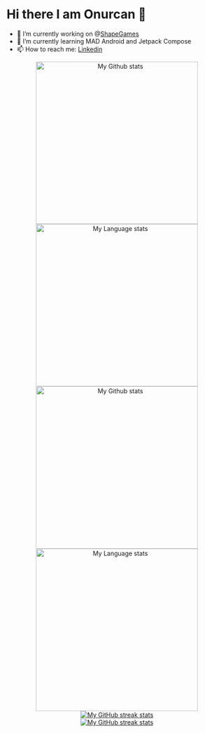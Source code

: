 # Hi there I am Onurcan 👋

- 🔭 I’m currently working on @[ShapeGames](https://www.shapegames.com/)
- 🌱 I’m currently learning MAD Android and Jetpack Compose
- 📫 How to reach me: [Linkedin](https://www.linkedin.com/in/onurcan-keskin-andev97/)

<div align="center"> 
  <a href="https://github.com/onurcan-keskin#gh-light-mode-only">
    <img
      src="https://github-readme-stats-steel-omega.vercel.app/api?username=onurcan-keskin&show_icons=true&include_all_commits=true&hide_border=true&number_format=long&rank_icon=percentile&show=reviews,discussions_started,discussions_answered,prs_merged,prs_merged_percentage#gh-light-mode-only"
      alt="My Github stats"
      height="370"
    />
  </a>
  <a href="https://github.com/onurcan-keskin#gh-light-mode-only">
    <img
      src="https://github-readme-stats-steel-omega.vercel.app/api/top-langs/?username=onurcan-keskin&layout=pie&hide_border=true&langs_count=10#gh-light-mode-only"
      alt="My Language stats"
      height="370"
    />
  </a>
</div>

<!-- GRS (Dark Mode) -->
<div align="center"> 
  <a href="https://github.com/onurcan-keskin#gh-dark-mode-only">
    <img
      src="https://github-readme-stats-steel-omega.vercel.app/api?username=onurcan-keskin&show_icons=true&include_all_commits=true&icon_color=2d77dc&title_color=2d77dc&text_color=ffffff&bg_color=0d1117&hide_border=true&number_format=long&rank_icon=percentile&show=reviews,discussions_started,discussions_answered,prs_merged,prs_merged_percentage#gh-dark-mode-only"
      alt="My Github stats"
      height="370"
    />
  </a>
  <a href="https://github.com/onurcan-keskin#gh-dark-mode-only">
    <img
      src="https://github-readme-stats-steel-omega.vercel.app/api/top-langs/?username=onurcan-keskin&layout=pie&icon_color=2d77dc&title_color=2d77dc&text_color=ffffff&bg_color=0d1117&hide_border=true&langs_count=10#gh-dark-mode-only"
      alt="My Language stats"
      height="370"
    />
  </a>
</div>

<!-- Streal stats (Light mode) -->
<div align="center">
  <a href="https://github.com/onurcan-keskin#gh-light-mode-only">
    <img
       src="https://github-readme-streak-stats-phi-opal.vercel.app/?user=onurcan-keskin&locale=en&type=svg&hide_border=true&fire=2d77dc&ring=2d77dc&currStreakLabel=000000"
       alt="My GitHub streak stats"
     />
  </a>
</div>


<!-- Streal stats (Dark mode) -->
<div align="center">
  <a href="https://github.com/onurcan-keskin#gh-dark-mode-only">
    <img
       src="https://github-readme-streak-stats-phi-opal.vercel.app/?user=onurcan-keskin&background=0d1117&currStreakNum=ffffff&sideNums=ffffff&currStreakLabel=ffffff&sideLabels=ffffff&dates=ffffff&fire=2d77dc&ring=2d77dc&locale=en&type=svg&hide_border=true"
       alt="My GitHub streak stats"
     />
  </a>
</div>
